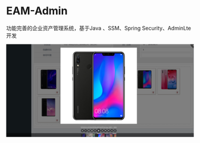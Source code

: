 # EAM-Admin
功能完善的企业资产管理系统，基于Java 、SSM、Spring Security、AdminLte开发


![](https://github.com/keepsmilingm/md-image/blob/master/media-EAM/078d8448e17792f826fc64899df12c57.png)
